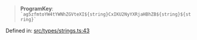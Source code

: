 > **ProgramKey**: `` `ag5zfmtoYW4tYWNhZGVteXI${string}CxIKU2NyYXRjaHBhZB${string}${string}` ``

Defined in: [src/types/strings.ts:43](https://github.com/bhavjitChauhan/khan-api/blob/67d30ab4498111952301bcaddbef9a132bf75105/src/types/strings.ts#L43)
